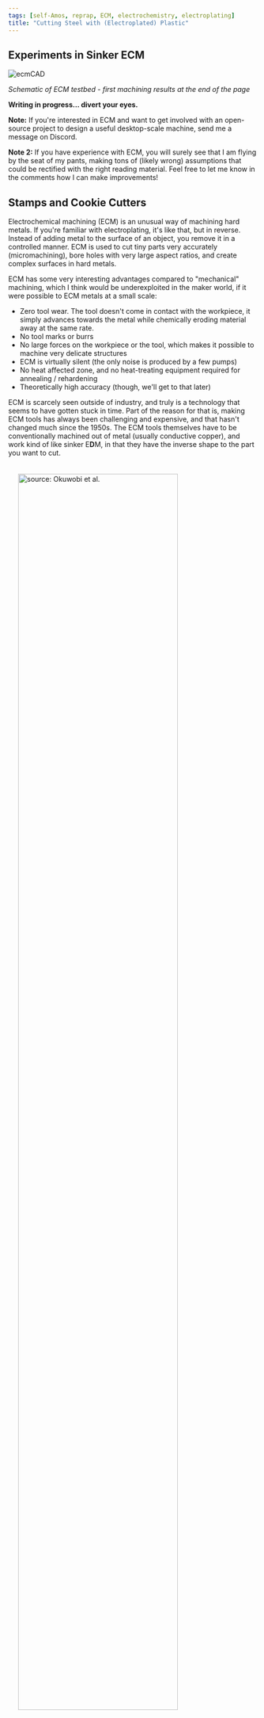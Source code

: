 ```yaml
---
tags: [self-Amos, reprap, ECM, electrochemistry, electroplating]
title: "Cutting Steel with (Electroplated) Plastic"
---
```

## Experiments in Sinker ECM
![ecmCAD](https://i.imgur.com/asmgMvv.png)

*Schematic of ECM testbed - first machining results at the end of the page*

**Writing in progress... divert your eyes.**

**Note:** If you're interested in ECM and want to get involved with an open-source project to design a useful desktop-scale machine, send me a message on Discord.

**Note 2:** If you have experience with ECM, you will surely see that I am flying by the seat of my pants, making tons of (likely wrong) assumptions that could be rectified with the right reading material. Feel free to let me know in the comments how I can make improvements!

## Stamps and Cookie Cutters

Electrochemical machining (ECM) is an unusual way of machining hard metals. If you're familiar with electroplating, it's like that, but in reverse. Instead of adding metal to the surface of an object, you remove it in a controlled manner. ECM is used to cut tiny parts very accurately (micromachining), bore holes with very large aspect ratios, and create complex surfaces in hard metals.

ECM has some very interesting advantages compared to "mechanical" machining, which I think would be underexploited in the maker world, if it were possible to ECM metals at a small scale:

- Zero tool wear. The tool doesn't come in contact with the workpiece, it simply advances towards the metal while chemically eroding material away at the same rate.
- No tool marks or burrs
- No large forces on the workpiece or the tool, which makes it possible to machine very delicate structures
- ECM is virtually silent (the only noise is produced by a few pumps)
- No heat affected zone, and no heat-treating equipment required for annealing / rehardening
- Theoretically high accuracy (though, we'll get to that later)

ECM is scarcely seen outside of industry, and truly is a technology that seems to have gotten stuck in time. Part of the reason for that is, making ECM tools has always been challenging and expensive, and that hasn't changed much since the 1950s. The ECM tools themselves have to be conventionally machined out of metal (usually conductive copper), and work kind of like sinker E**D**M, in that they have the inverse shape to the part you want to cut.

<img src="https://i.imgur.com/RgAL5J7.png" title="source: Okuwobi et al." style="margin:20px;height:80%;width:80%;">

The big difference is that an ECM tool needs to inject pressurized electrolytic fluid directly at the interface between the tool and the workpiece. The electrolyte is the chemical transfer medium that provokes metal ions to cleave off the metal stock, and also flushes the unwanted particles (which quickly form a thick sludge) away at high speed.

From what I can tell, controlling the fluid behavior of the electrolyte through tool design (where the conduits go, etc.) is the main reason ECM is expensive, because there's an unavoidable amount of trial and error involved.

![plants-crave](https://i.imgur.com/fkzxFaT.gif)

So an ECM tool is not really trivial to make. Or hasn't been. But, it's rather easy to make arbitrary 3D shapes with a 3D printer, and copper happens to be one of the easiest metals to plate over plastic parts (plating baths for copper rank only moderately toxic, compared to, say plating chromium). Combine those two things, I thought, and maybe you can take most of the expense out of the tool making step. Maybe, just maybe, it would be possible to electrochemically machine steel stuff in the enforced quietude of my apartment.

I imagined a process where a positive 3D printed "tool" is plated with a very thin layer of metal. Then, these tools could be used in a way similar to sinker EDM, to machine complex 3D shapes in tough metals like pre-hardened steels. I was also curious if it's possible to print a "cookie cutter" geometry, where only the edge of the tool is conductive, in order to cut profiles similar to a waterjet with a much smaller footprint.

I embarked on this foolhardy journey with only the foggiest understanding of chemistry and electricity. Armed with an SLA printer, a sacrificial RepRap, some plating chemicals, and a general idea of how to use them, I forged into the unknown.  

## Build Overview



Ok, not totally unknown. In the past year or two, intrepid souls on the internet have taken it on themselves to use the principles of ECM to cut gun barrel rifling at home. Whether or not you think the end product is worthwhile, the process seems to work.

If these folks can cut helical groves in (hopefully) barrel-grade steel, with what amounts to a wire wrapped plastic churro and some salt water, it didn't seem unreasonable to expect something in the realm of "results" with a copper-coated 3D print. The rifling process uses a static tool and controls the groove depth by running constant current for a set amount of time, which gradually widens the grooves as the steel closest to the helical wire erodes away. As a starting point, I used the same electrolyte concentration, pumping equipment, and amperage they do. I'll put the specifics into a wiki page soon after this post goes up.

I've put a diagram of the machine at the top of the article. Mainly, it's a simple Z motion platform, geared down to make it possible to move very small increments. The toolhead is rigidly attached to the motion stage, with a "crown gear" pivot point to allow the tool to be rotated up and back into place manually for installation. I 3D printed a platform for holding the metal stock over a plastic capture tank, which seems to be rigid enough for the current purpose.

A second plastic bin covers the top, because electrolyte injection causes a lot of overspray (which is corrosive to the leadscrews & rails). I repurposed a large glass beaker as a secondary holding tank to experiment with electrolyte filtration, and as a way to more easily replace the solution mid-cut if necessary without jostling the machine.

Electrolyte is pumped through the tool with a $40 micro-diaphragm pump, and returns to the capture tank with a cheap aquarium pump. Both these pumps seem to be fairly robust against getting clogged by ECM sludge (and are fairly easily cleaned). The amount of flow from the two pumps is not balanced - the input flow gets constricted at the toolhead. Luckily, the aquarium pump has no trouble pumping without full submersion, and it happily maintains a constant waterline in the capture tank.  

<img src="https://i.imgur.com/EghvbqZ.png" style="margin:20px;height:100%;width:100%;">
*Most of the non-8020 parts are "Tough 2000" resin, but everything should be printable with FDM as well.*

<img src="https://i.imgur.com/n45vC1d.gif" style="margin:20px;height:355px;width:200px;" align="right" title="Ram ECM with Suzanne"/>

The motion stage is driven by a CNC Shield on an Arduino Mega running GRBL, because that's what I had laying around. The 5:1 geared steppers + Tr8x2 leadscrews (2mm pitch) provide a truly unnecessary Z resolution of ~8145 steps/mm. Feed rates in real ECM vary from 0.5 to 15 mm min, but given my small power source I started at 1/10th that speed (50 microns/min). Unfortunately it seems like there's a relatively high hard coded minimum feed rate in GRBL 0.8, so I wasn't able to just run single G-Code moves at the very slow rate I wanted. My workaround (in lieu of getting a better controller) was to write a little script to generate G-Code defining the overall move as a series of tiny steps (1 microstep) and waits. It also inserts lift/return moves at periodic intervals, in hopes that this would help with flushing ECM sludge (more on that later).

The two pumps are powered by a cheap PC power supply, with a manual kill switch. Power for the ECM cutting is delivered by a 30V 10A <a href="https://www.amazon.com/gp/product/B087TK6ZM2/ref=as_li_tl?ie=UTF8&camp=1789&creative=9325&creativeASIN=B087TK6ZM2&linkCode=as2&tag=amosdudley-20&linkId=ea429096fd7fd0e34136f10c625cdce2">30V 10A bench power supply</a> in constant current mode, with the current set to 7.5A.

I know for certain that ECM generates hydrogen gas, which can be seen as bubbles forming at the cutting interface. A small amount of chlorine is also likely being generated (based on the smell). So, just in case, I'm running the ECM in a ventilated box (a paint hood), with the electronics board & power supply outside the box.

## Filtration

<img src="https://i.imgur.com/nX4YqbU.gif" style="margin:20px;height:40%;width:40%;" align="right" title="Sludge Settling"/>

I wasn't prepared for how quickly ECM produces waste sludge. This sludge is the product of the reaction of the separated components of the work steel and the electrolyte. I'd like to mention at this point that ECM byproducts can be toxic, depending on the composition of the alloy. If the steel contains chromium (ie stainless and others), one of these byproducts might be hexavalent chromium, which is carcinogenic. So please, don't try this at home with chromium-containing alloys. My experiments thusfar have been with A36 and 1095 carbon steel. These steels are iron alloyed with manganese, carbon, silicon, copper, sulphur and phosphorous. Which doesn't mean there aren't other hazardous byproducts being formed, but I'm blissfully unaware (and wear gloves).

The ECM sludge is reddish brown and agglomerates slightly over time. Maybe sludge is a bad description - it's denser than the saltwater solution, but the particle size is so small that it takes a while to settle out. A few internet sources suggest that most of this sludge is iron (II) hydroxide or possibly Iron (III) oxide-hydroxide, or maybe even rust, which are safe and insoluble.

The main problem caused by ECM sludge seems to be when it builds up on the workpiece. After my ECM runs undisturbed for ~10min, I find that the cutting interface is often partially coated in a black residue. It's easily cleaned off with a wire brush or wiped off with a finger.

This residue insulates, or at least physically masks, the steel below it, and causes regions below it to remain as un-eroded high points in the machining operation. When ECM isn't uniformly eroding material, you get a crash - where the tool collides with those high points, creating a short circuit.  

<img src="https://i.imgur.com/fGt0DWA.png" title="Hydrocyclone Manifold" style="margin:20px;width:30%;" align="right">

I'm not certain whether the black residue has the same composition as the reddish suspended particles, but it's a problem. If it is the same, it might be caused by reaching some critical concentration of sludge in the electrolytic solution, since I'm recirculating this fluid many times. I've tried a few different methods of filtering the sludge to combat this, but none have worked:

- Layered cotton fabric in an in-line filter
- Activated carbon filtration (with a 200GPH aquarium filter)
- Centrifugal separation with a 3D printed hydrocyclone manifold

I was very surprised that activated carbon had virtually no filtration power. The hydroxide particles must be incredibly small. I tested this independently of the ECM, and there was no visible change in the level of settled sludge after four hours of filtering. Although kind of neat, the hydrocyclone was clearly just mixing the sludge into suspension rather than doing any separation. The difference in densities is just too small for it to work, at least at this scale.

A better way to separate and filter the sludge might be with gravity. Two holding tanks, with servo-operated valves to divert the loop to the "active" tank, while the other settles and the waste is sep-funneled away.

## Designing ECM Tools

<img src="https://i.imgur.com/FtDlYBG.png" title="Tool Cutaways" style="margin:20px;width:80%;">

## Electroplating Resin

<img src="https://i.imgur.com/z7eNbk9.jpg" style="margin:20px;width:50%;" align="right" title="Spray-coated Suzanne Cutter">

I'm not going to go too deep into how to plate stuff here. <a href="https://caswellplating.com/">Caswell</a> sells a guide that's detailed and helpful, if a little dated. I used a Caswell copper plating kit, but I've found that a quality silver conductive spray is the key to electroplating plastic parts with any success.

The best quality spray I've found is from Pino Technology (a Swiss company that sells from China). If you attempt to plate a plastic part and it fails, most likely you don't have a great conductive layer, and need a better spray coat.

Depending on the plate thickness, plating can have a relatively minimal impact on the dimensions of the part. I found I needed between 25-50 microns of copper to survive  occasionally crashing into the workpiece.   

<img src="https://i.imgur.com/WGS2In8.png" style="margin:20px;width:95%;" title="Spray-coated Knife Cutter">

In theory, the inner surface of the cookie cutter needs to be unplated in order to avoid ECM erosion removing material from middle of the "cookie" (everything inside the profile). I tried to accomplish this by printing a plug that would mask off the inside of the cutter.

This didn't work as well as I'd hoped, and I ended up just spray-coating the whole thing, and then scribing the inside edge of the cutter to break electrical connectivity with the inner (now conductive) surface.

## Results
In "Sinker ECM," the tool moves towards the workpiece -

I've had it moving at a constant rate, though this may not be ideal. It should be possible to dial in the feed-rate of the tool to where it is in a steady-state condition relative to the rate of erosion, and as a result there would be a constant gap distance between the tool and the part.

Right now the ECM is still controlled by an open loop, and requires a lot of babysitting. This bottlenecks experiments I'd like to run to start to relate surface area, cutting speed, and current density.

<img src="https://i.imgur.com/3vxXUz3.jpg" height="700" title="source: imgur.com"/>

## Further work

An obvious next step for this project is to synchronize pump activation + ECM current + tool motion. The last two are especially important - I found that voltage seems to vary as a function of gap distance and active surface area (the region between the tool and the workpiece that would be touching if you closed the gap), which implies that some of the issues I had with tools crashing into the workpiece could be remedied by dynamically slowing feed rate as voltage drops (with a multiplier from a table of surface areas over cut depth that is pre-calculated from the model).
